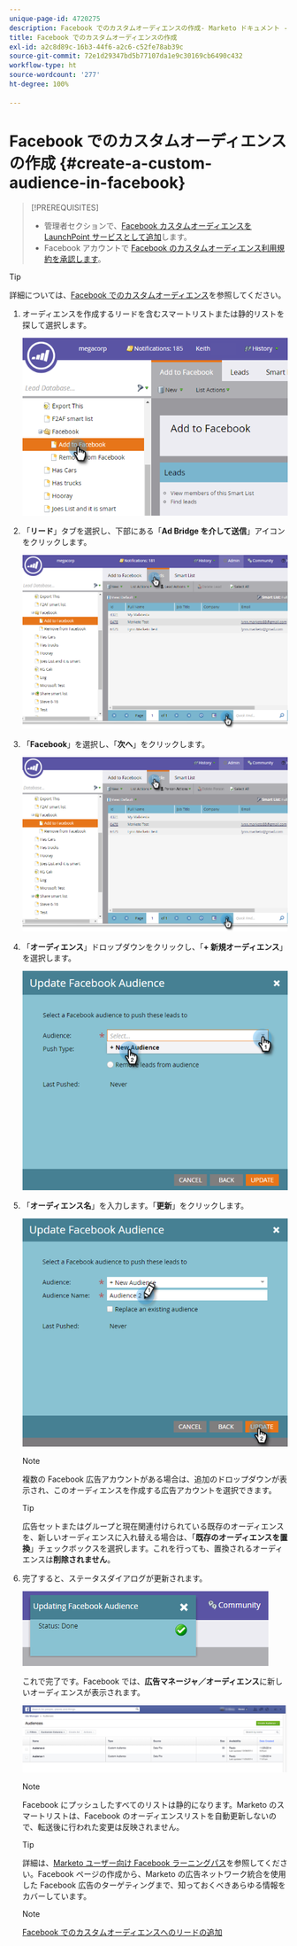 ```yaml
---
unique-page-id: 4720275
description: Facebook でのカスタムオーディエンスの作成- Marketo ドキュメント - 製品ドキュメント
title: Facebook でのカスタムオーディエンスの作成
exl-id: a2c8d89c-16b3-44f6-a2c6-c52fe78ab39c
source-git-commit: 72e1d29347bd5b77107da1e9c30169cb6490c432
workflow-type: ht
source-wordcount: '277'
ht-degree: 100%

---
```


# Facebook でのカスタムオーディエンスの作成 {#create-a-custom-audience-in-facebook}

>[!PREREQUISITES]
>
>* 管理者セクションで、[Facebook カスタムオーディエンスを LaunchPoint サービスとして追加](/help/marketo/product-docs/demand-generation/ad-network-integrations/add-facebook-custom-audiences-as-a-launchpoint-service.md)します。
>* Facebook アカウントで [Facebook のカスタムオーディエンス利用規約を承認します](https://www.facebook.com/ads/manage/customaudiences/tos.php)。
>



>[!TIP]
>
>詳細については、[Facebook でのカスタムオーディエンス](https://www.facebook.com/help/341425252616329)を参照してください。

1. オーディエンスを作成するリードを含むスマートリストまたは静的リストを探して選択します。

   ![](assets/1.png)

1. 「**リード**」タブを選択し、下部にある「**Ad Bridge を介して送信**」アイコンをクリックします。

   ![](assets/222.png)

1. 「**Facebook**」を選択し、「**次へ**」をクリックします。

   ![](assets/two.png)

1. 「**オーディエンス**」ドロップダウンをクリックし、「**+ 新規オーディエンス**」を選択します。

   ![](assets/four.png)

1. 「**オーディエンス名**」を入力します。「**更新**」をクリックします。

   ![](assets/five.png)

   >[!NOTE]
   >
   >複数の Facebook 広告アカウントがある場合は、追加のドロップダウンが表示され、このオーディエンスを作成する広告アカウントを選択できます。

   >[!TIP]
   >
   >広告セットまたはグループと現在関連付けられている既存のオーディエンスを、新しいオーディエンスに入れ替える場合は、「**既存のオーディエンスを置換**」チェックボックスを選択します。これを行っても、置換されるオーディエンスは&#x200B;**削除されません**。

1. 完了すると、ステータスダイアログが更新されます。

   ![](assets/six.png)

   これで完了です。Facebook では、**広告マネージャ／オーディエンス**&#x200B;に新しいオーディエンスが表示されます。

   ![](assets/image2014-12-10-11-3a38-3a32.png)

   >[!NOTE]
   >
   >Facebook にプッシュしたすべてのリストは静的になります。Marketo のスマートリストは、Facebook のオーディエンスリストを自動更新しないので、転送後に行われた変更は反映されません。

   >[!TIP]
   >
   >詳細は、[Marketo ユーザー向け Facebook ラーニングパス](https://facebook.exceedlms.com/student/enrollments/create_enrollment_from_token/BF9TqSaCvM73PP4ScjhCm4fi)を参照してください。Facebook ページの作成から、Marketo の広告ネットワーク統合を使用した Facebook 広告のターゲティングまで、知っておくべきあらゆる情報をカバーしています。

   >[!NOTE]
   >
   >[Facebook でのカスタムオーディエンスへのリードの追加](/help/marketo/product-docs/demand-generation/facebook/add-leads-to-a-custom-audience-in-facebook.md)

